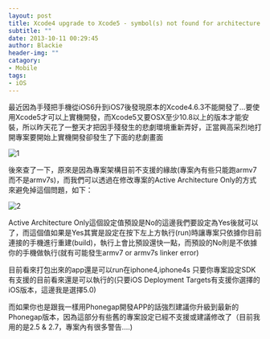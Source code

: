```yaml
---
layout: post
title: Xcode4 upgrade to Xcode5 - symbol(s) not found for architecture armv7 or armv7s linker error
subtitle: ""
date: 2013-10-11 00:29:45
author: Blackie
header-img: ""
catagory:
- Mobile
tags: 
- iOS
---
```


<!-- More -->

最近因為手殘把手機從iOS6升到iOS7後發現原本的Xcode4.6.3不能開發了…要使用Xcode5才可以上實機開發，而Xcode5又要OSX至少10.8以上的版本才能安裝，所以昨天花了一整天才把因手殘發生的悲劇環境重新弄好，正當興高采烈地打開專案要開始上實機開發卻發生了下面的悲劇畫面

![1](https://dl.dropboxusercontent.com/u/20925528/%E6%8A%80%E8%A1%93Blog/blogs/20131007/2.png)

後來查了一下，原來是因為專案架構目前不支援的緣故(專案內有些只能跑armv7而不是armv7s)，而我們可以透過在修改專案的Active Architecture Only的方式來避免掉這個問題，如下：

![2](https://dl.dropboxusercontent.com/u/20925528/%E6%8A%80%E8%A1%93Blog/blogs/20131007/1.png)

Active Architecture Only這個設定值預設是No的這邊我們要設定為Yes後就可以了，而這個值如果是Yes其實是設定在按下左上方執行(run)時讓專案只依據你目前連接的手機進行重建(build)，執行上會比預設還快一點，而預設的No則是不依據你的手機做執行(就有可能發生armv7 or armv7s linker error)

目前看來打包出來的app還是可以run在iphone4,iphone4s 只要你專案設定SDK有支援的目前看來還是可以執行的(只要iOS Deployment Targets有支援你選擇的iOS版本，這邊我是選擇5.0)

而如果你也是跟我一樣用Phonegap開發APP的話強烈建議你升級到最新的Phonegap版本，因為這部分有些舊的專案設定已經不支援或建議修改了（目前我用的是2.5 & 2.7，專案內有很多警告....)

